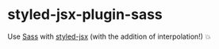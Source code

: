 # styled-jsx-plugin-sass

Use [Sass](http://sass-lang.com/) with [styled-jsx](https://github.com/zeit/styled-jsx) (with the addition of interpolation!) 💥

